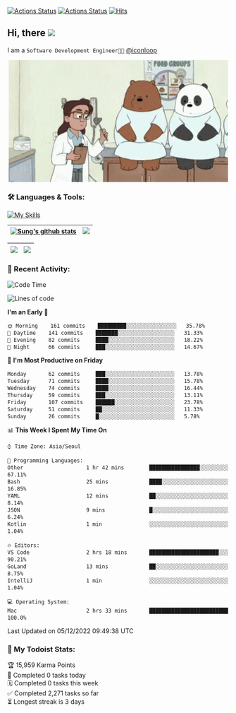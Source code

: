 
[![Actions Status](https://github.com/ddok2/ddok2/workflows/Todoist%20Readme/badge.svg)](https://github.com/ddok2/ddok2/actions)
[![Actions Status](https://github.com/ddok2/ddok2/workflows/wakatime-stats/badge.svg)](https://github.com/ddok2/ddok2/actions)
[![Hits](https://hits.seeyoufarm.com/api/count/incr/badge.svg?url=https%3A%2F%2Fgithub.com%2Fddok2&count_bg=%23FF9595&title_bg=%23555555&icon=github.svg&icon_color=%23FFFFFF&title=hits&edge_flat=false)](https://hits.seeyoufarm.com)

<!-- ![visitors](https://visitor-badge.laobi.icu/badge?page_id=ddok2.ddok2) -->
## Hi, there <img src="https://raw.githubusercontent.com/MartinHeinz/MartinHeinz/master/wave.gif" width="3%">

I am a `Software Development Engineer🧑‍💻` [@iconloop](https://github.com/iconloop)


<p align="center">
    <img align="center" alt="GIF" src="img/debugging.gif" />
</p>


### 🛠 Languages & Tools:

[![My Skills](https://skillicons.dev/icons?i=go,js,ts,py,express,react,svelte,jquery,pug,mongodb,mysql,redis,aws,docker,kubernetes)](https://skillicons.dev)


| <a href="https://github-readme-stats.vercel.app/api?username=ddok2&show_icons=true&include_all_commits=true&count_private=true&theme=buefy&hide_border=true"><img align="center" src="https://github-readme-stats.vercel.app/api?username=ddok2&show_icons=true&include_all_commits=true&count_private=true&theme=buefy&hide_border=true" alt="Sung's github stats" /></a> | <a href="https://github.com/ddok2"><img src="http://github-readme-streak-stats.herokuapp.com?user=ddok2&hide_border=true" /></a> |
| ------------- |------------- |


| <a href="https://github.com/ddok2"><img align="center" src="https://github-readme-stats.vercel.app/api/top-langs/?username=ddok2&theme=buefy&hide=html,css&hide_border=true" /></a> | <a href="https://github.com/ddok2"><img align="center" src="https://activity-graph.herokuapp.com/graph?username=ddok2&theme=github&hide_border=true" height="250" /></a> |
| ------------- |--------------------------------------------------------------------------------------------------------------------------------------------------------------------------|


<!-- <details open>
    <summary>📈 My GitHub Stats</summary>
    <p align="center">
        <a href="https://github.com/ddok2">
            <img align="center" src="https://github-readme-stats.vercel.app/api?username=ddok2&show_icons=true&include_all_commits=true&count_private=true&theme=buefy&hide_border=true" alt="Sung's github stats" />
        </a>
    </p>
</details>
<details>
    <summary>💬 Top Languages</summary>
    <p align="center"> 
        <a href="https://github.com/ddok2">
            <img align="center" src="https://github-readme-stats.vercel.app/api/top-langs/?username=ddok2&layout=compact&theme=buefy&hide=html,css&hide_border=true" />
        </a>
    </p>
</details> -->


### 🌈 Recent Activity:
<!--START_SECTION:waka-->
![Code Time](http://img.shields.io/badge/Code%20Time-1%2C874%20hrs%2054%20mins-blue)

![Lines of code](https://img.shields.io/badge/From%20Hello%20World%20I%27ve%20Written-1%20Million%20lines%20of%20code-blue)

**I'm an Early 🐤** 

```text
🌞 Morning    161 commits    █████████░░░░░░░░░░░░░░░░   35.78% 
🌆 Daytime    141 commits    ███████░░░░░░░░░░░░░░░░░░   31.33% 
🌃 Evening    82 commits     ████░░░░░░░░░░░░░░░░░░░░░   18.22% 
🌙 Night      66 commits     ███░░░░░░░░░░░░░░░░░░░░░░   14.67%

```
📅 **I'm Most Productive on Friday** 

```text
Monday       62 commits     ███░░░░░░░░░░░░░░░░░░░░░░   13.78% 
Tuesday      71 commits     ████░░░░░░░░░░░░░░░░░░░░░   15.78% 
Wednesday    74 commits     ████░░░░░░░░░░░░░░░░░░░░░   16.44% 
Thursday     59 commits     ███░░░░░░░░░░░░░░░░░░░░░░   13.11% 
Friday       107 commits    ██████░░░░░░░░░░░░░░░░░░░   23.78% 
Saturday     51 commits     ██░░░░░░░░░░░░░░░░░░░░░░░   11.33% 
Sunday       26 commits     █░░░░░░░░░░░░░░░░░░░░░░░░   5.78%

```


📊 **This Week I Spent My Time On** 

```text
⌚︎ Time Zone: Asia/Seoul

💬 Programming Languages: 
Other                    1 hr 42 mins        ████████████████░░░░░░░░░   67.11% 
Bash                     25 mins             ████░░░░░░░░░░░░░░░░░░░░░   16.85% 
YAML                     12 mins             ██░░░░░░░░░░░░░░░░░░░░░░░   8.14% 
JSON                     9 mins              █░░░░░░░░░░░░░░░░░░░░░░░░   6.24% 
Kotlin                   1 min               ░░░░░░░░░░░░░░░░░░░░░░░░░   1.04%

🔥 Editors: 
VS Code                  2 hrs 18 mins       ██████████████████████░░░   90.21% 
GoLand                   13 mins             ██░░░░░░░░░░░░░░░░░░░░░░░   8.75% 
IntelliJ                 1 min               ░░░░░░░░░░░░░░░░░░░░░░░░░   1.04%

💻 Operating System: 
Mac                      2 hrs 33 mins       █████████████████████████   100.0%

```


 Last Updated on 05/12/2022 09:49:38 UTC
<!--END_SECTION:waka-->

### 🚧 My Todoist Stats:
<!-- TODO-IST:START -->
🏆  15,959 Karma Points           
🌸  Completed 0 tasks today           
🗓  Completed 0 tasks this week           
✅  Completed 2,271 tasks so far           
⏳  Longest streak is 3 days
<!-- TODO-IST:END -->

